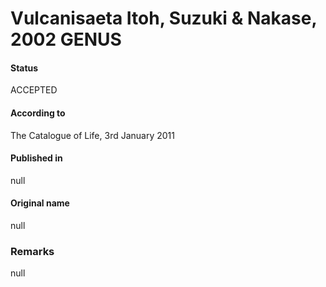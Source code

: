 # Vulcanisaeta Itoh, Suzuki & Nakase, 2002 GENUS

#### Status
ACCEPTED

#### According to
The Catalogue of Life, 3rd January 2011

#### Published in
null

#### Original name
null

### Remarks
null